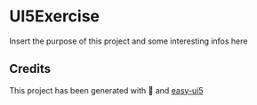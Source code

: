 # UI5Exercise

Insert the purpose of this project and some interesting infos here

## Credits

This project has been generated with 💙 and [easy-ui5](https://github.com/SAP)
